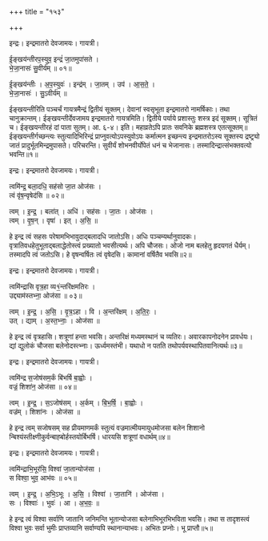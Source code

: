 +++
title = "१५३"

+++


इन्द्रः। इन्द्रमातरो देवजामयः। गायत्री।

ई॒ङ्खय॑न्तीरप॒स्युव॒ इन्द्रं॑ जा॒तमुपा॑सते ।  
भे॒जा॒नासः॑ सु॒वीर्य॑म् ॥ ०१॥

ई॒ङ्खय॑न्तीः । अ॒प॒स्युवः॑ । इन्द्र॑म् । जा॒तम् । उप॑ । आ॒स॒ते॒ ।  
भे॒जा॒नासः॑ । सु॒ऽवीर्य॑म् ॥

ईङ्खयन्तीरिति पञ्चर्चं गायत्रमैन्द्रं द्वितीयं सूक्तम्। देवानां स्वसृभूता इन्द्रमातरो नामर्षिकाः। तथा चानुक्रान्तम्। ईङ्खयन्तीर्देवजामय इन्द्रमातरो गायत्रमिति। द्वितीये पर्याये प्रशास्तुः शस्त्र इदं सूक्तम्। सूत्रितं च। ईङ्खयन्तीरहं दां पाता सुतम्। आ. ६-४। इति। महाव्रतेऽपि प्रातः सवनिके ब्रह्मशस्त्र एतत्सूक्तम्॥ईङ्खयन्तीर्गच्छन्त्यः स्तुत्यादिभिरिन्द्रं प्राप्नुवत्योऽपस्युवोऽपः कर्मात्मन इच्छन्त्य इन्द्रमातरोऽस्य सूक्तस्य द्रष्ट्र्यो जातं प्रादुर्भूतमिन्द्रमुपासते। परिचरन्ति। सुवीर्यं शोभनवीर्योपेतं धनं च भेजानासः। तस्मादिन्द्रात्संभक्तवत्यो भवन्ति॥१॥

इन्द्रः। इन्द्रमातरो देवजामयः। गायत्री।

त्वमि॑न्द्र॒ बला॒दधि॒ सह॑सो जा॒त ओज॑सः ।  
त्वं वृ॑ष॒न्वृषेद॑सि ॥ ०२॥

त्वम् । इ॒न्द्र॒ । बला॑त् । अधि॑ । सह॑सः । जा॒तः । ओज॑सः ।  
त्वम् । वृ॒ष॒न् । वृषा॑ । इत् । अ॒सि॒ ॥

हे इन्द्र त्वं सहसः परेषामभिभावुदाद्बलादधि जातोऽसि। अधिः पञ्चम्यर्थानुवादकः। वृत्रातिवधहेतुभूताद्बलाद्धेतोस्त्वं प्रख्यातो भवसीत्यर्थः। अपि चौजसः। ओजो नाम बलहेतु हृदयगतं धैर्यम्। तस्मादपि त्वं जतोऽसि। हे वृषन्वर्षितः त्वं वृषेदसि। कामानां वर्षितैव भवसि॥२॥

इन्द्रः। इन्द्रमातरो देवजामयः। गायत्री।

त्वमि॑न्द्रासि वृत्र॒हा व्य१॒॑न्तरि॑क्षमतिरः ।  
उद्द्याम॑स्तभ्ना॒ ओज॑सा ॥ ०३॥

त्वम् । इ॒न्द्र॒ । अ॒सि॒ । वृ॒त्र॒ऽहा । वि । अ॒न्तरि॑क्षम् । अ॒ति॒रः॒ ।  
उत् । द्याम् । अ॒स्त॒भ्नाः॒ । ओज॑सा ॥

हे इन्द्र त्वं वृत्रहासि। शत्रूणां हन्ता भवसि। अन्तरिक्षं मध्यमस्थानं च व्यतिरः। अवारकापनोदनेन प्रावर्धयः। द्यां द्युलोकं चौजसा बलेनोदस्त्भ्नाः। ऊर्ध्वमस्तंभी। यथाधो न पतति तथोपर्यवस्थापितवानित्यर्थः॥३॥

इन्द्रः। इन्द्रमातरो देवजामयः। गायत्री।

त्वमि॑न्द्र स॒जोष॑सम॒र्कं बि॑भर्षि बा॒ह्वोः ।  
वज्रं॒ शिशा॑न॒ ओज॑सा ॥ ०४॥

त्वम् । इ॒न्द्र॒ । स॒ऽजोष॑सम् । अ॒र्कम् । बि॒भ॒र्षि॒ । बा॒ह्वोः ।  
वज्र॑म् । शिशा॑नः । ओज॑सा ॥

हे इन्द्र त्वम् सजोषसम् सह प्रीयमाणमर्कं स्तुत्यं वज्रमात्मीयमायुधमोजसा बलेन शिशानो न्बिश्यंस्तीक्ष्णीकुर्वन्बाह्बोर्हस्तयोर्बिभर्षि। धारयसि शत्रूणां वधार्थम्॥४॥

इन्द्रः। इन्द्रमातरो देवजामयः। गायत्री।

त्वमि॑न्द्राभि॒भूर॑सि॒ विश्वा॑ जा॒तान्योज॑सा ।  
स विश्वा॒ भुव॒ आभ॑वः ॥ ०५॥

त्वम् । इ॒न्द्र॒ । अ॒भि॒ऽभूः । अ॒सि॒ । विश्वा॑ । जा॒तानि॑ । ओज॑सा ।  
सः । विश्वाः॑ । भुवः॑ । आ । अ॒भ॒वः॒ ॥

हे इन्द्र त्वं विश्वा सर्वाणि जातानि जनिमन्ति भूतान्योजसा बलेनाभिभूरभिभविता भवसि। तथा स तादृशस्त्वं विश्वा भुवः सर्वा भुमीः प्राप्तव्यानि सर्वाण्यपि स्थानान्याभवः। अभितः प्रप्नोः। भू प्राप्तौ॥५॥